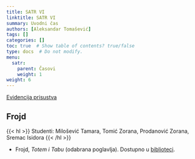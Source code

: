 ```yaml
---
title: SATR VI
linktitle: SATR VI
summary: Uvodni čas
authors: [Aleksandar Tomašević]
tags: []
categories: []
toc: true  # Show table of contents? true/false
type: docs  # Do not modify.
menu:
  satr:
    parent: Časovi
    weight: 1
weight: 6
---
```


[Evidencija prisustva](https://forms.gle/vfMYyzWD9a7hyFTK9)

## Frojd

{{< hl >}} Studenti: Milošević Tamara, Tomić Zorana, Prodanović Zorana, Sremac Isidora  {{< /hl >}}


- Frojd, *Totem i Tabu* (odabrana poglavlja). Dostupno u [biblioteci](https://plus.sr.cobiss.net/opac7/bib/ffns/79453964).


